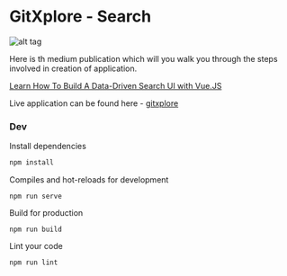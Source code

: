 
# GitXplore - Search

![alt tag](https://miro.medium.com/max/675/1*EBqtxM1oHQafsASFoYlq5g.gif)

Here is th medium publication which will you walk you through the steps involved in creation of application.

[Learn How To Build A Data-Driven Search UI with Vue.JS](https://medium.appbase.io/learn-how-to-build-a-github-search-explorer-app-with-vue-js-c66f61d6e152)

Live application can be found here - [gitxplore](https://codesandbox.io/s/54l2m5rqxl)

### Dev

Install dependencies
```sh
npm install
```

Compiles and hot-reloads for development
```
npm run serve
```

Build for production
```
npm run build
```

Lint your code
```
npm run lint
```
